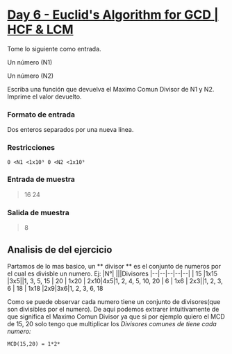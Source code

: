 

# [Day 6 - Euclid's Algorithm for GCD | HCF & LCM](https://online.codingblocks.com/app/player/92078/content/80922/7751)

Tome lo siguiente como entrada. 

Un número (N1)

 Un número (N2)

Escriba una función que devuelva el Maximo Comun Divisor de N1 y N2. Imprime el valor devuelto.

### Formato de entrada 

Dos enteros separados por una nueva línea. 

### Restricciones 

    0 <N1 <1x10⁹ 0 <N2 <1x10⁹

### Entrada de muestra 
> 16 
> 24 
### Salida de muestra 
> 8
## Analisis de del ejercicio
Partamos de lo mas basico, un ** divisor ** es el conjunto de numeros por el cual es divisble un numero. Ej: 
|N°|  |||Divisores
|--|--|--|--|--|
| 15 |1x15  |3x5||1, 3, 5, 15
| 20 | 1x20 | 2x10|4x5|1, 2, 4, 5, 10, 20
| 6 | 1x6 | 2x3||1, 2, 3, 6
| 18 | 1x18 |2x9|3x6|1, 2, 3, 6, 18

Como se puede observar cada numero tiene un conjunto de divisores(que son divisibles por el numero). De aqui podemos extrarer intuitivamente de que significa el Maximo Comun Divisor ya que si por ejemplo quiero el MCD de 15, 20 solo tengo que multiplicar los *Divisores comunes de tiene cada numero:*

    MCD(15,20) = 1*2*

<!--stackedit_data:
eyJoaXN0b3J5IjpbNjA2NjczMjEyLDIwNzgxMDM3ODVdfQ==
-->